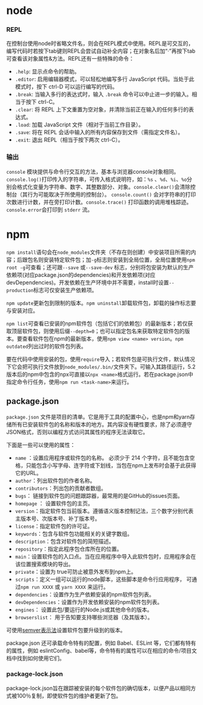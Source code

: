 # node

### REPL

在控制台使用node时省略文件名，则会在REPL模式中使用。REPL是可交互的，编写代码时若按下tab键则REPL会尝试自动补全内容；在对象名后加“·”再按下tab可查看该对象属性&方法。REPL还有一些特殊的命令：

- `.help`: 显示点命令的帮助。
- `.editor`: 启用编辑器模式，可以轻松地编写多行 JavaScript 代码。当处于此模式时，按下 ctrl-D 可以运行编写的代码。
- `.break`: 当输入多行的表达式时，输入 `.break` 命令可以中止进一步的输入。相当于按下 ctrl-C。
- `.clear`: 将 REPL 上下文重置为空对象，并清除当前正在输入的任何多行的表达式。
- `.load`: 加载 JavaScript 文件（相对于当前工作目录）。
- `.save`: 将在 REPL 会话中输入的所有内容保存到文件（需指定文件名）。
- `.exit`: 退出 REPL（相当于按下两次 ctrl-C）。





### 输出

`console` 模块提供与命令行交互的方法，基本与浏览器console对象相同。`console.log()`打印传入的字符串，可传入格式说明符，如：`%s` 、`%d`、`%i`、`%o`分别会格式化变量为字符串、数字、其整数部分、对象。`console.clear()`会清除控制台（其行为可能取决于所使用的控制台）。  `console.count()` 会对字符串的打印次数进行计数，并在旁打印计数。`console.trace()` 打印函数的调用堆栈踪迹。`console.error`会打印到 `stderr` 流。 





# npm

`npm install`语句会在`node_modules`文件夹（不存在则创建）中安装项目所需的内容；后跟包名则安装特定软件包；加`-g`标志则安装到全局位置，全局位置使用`npm root -g`可查看；还可跟`--save` 或`--save-dev` 标志，分别将包安装为默认的生产依赖项(对应package.json的dependencies)和开发依赖项(对应devDependencies)。开发依赖在生产环境中并不需要，install时设置`--production`标志可仅安装生产依赖项。

`npm update`更新包到限制的版本。`npm uninstall`卸载软件包，卸载的操作标志要与安装对应。

`npm list`可查看已安装的npm软件包（包括它们的依赖包）的最新版本；若仅获取顶层软件包，则使用后缀`--depth=0`；也可以指定包名来获取特定软件包的版本。要查看软件包在npm的最新版本，使用`npm view <name> version`。`npm outdated`列出过时的软件包列表。

要在代码中使用安装的包，使用`require`导入；若软件包是可执行文件，默认情况下它会把可执行文件放到`node_modules/.bin/`文件夹下。可输入其路径运行，5.2版本后的npm中包含的npx可直接以`npx <name>`格式运行。若在package.json中指定命令行任务，使用`npm run <task-name>`来运行。



## package.json

 `package.json` 文件是项目的清单。它是用于工具的配置中心，也是npm和yarn存储所有已安装软件包的名称和版本的地方。其内容没有硬性要求，除了必须遵守JSON格式，否则以编程方式访问其属性的程序无法读取它。

下面是一些可以使用的属性：

-  `name` ：设置应用程序或软件包的名称。 必须少于 214 个字符，且不能包含空格，只能包含小写字母、连字符或下划线，当包在npm上发布时会基于此获得它的URL。
- `author`：列出软件包的作者名称。
- `contributors`：列出包的贡献者数组。
- `bugs`： 链接到软件包的问题跟踪器，最常用的是GitHub的issues页面。
- `homepage` ： 设置软件包的主页。 
- `version`：指定软件包当前版本。遵循语义版本控制记法，三个数字分别代表主版本号、次版本号、补丁版本号。
- `license`：指定软件包的许可证。
- `keywords`：包含与软件包功能相关的关键字数组。
- `description`：包含对软件包的简短描述。
- `repository`：指定此程序包仓库所在的位置。
- `main`：设置软件包的入口点。当在应用程序中导入此软件包时，应用程序会在该位置搜索模块的导出。
- `private`：设置为 true可防止被意外发布到npm上。
- `scripts`：定义一组可以运行的node脚本，这些脚本是命令行应用程序， 可通过`npm run XXXX` 或 `yarn XXXX` 来运行。
- `dependencies`：设置作为生产依赖安装的npm软件包列表。
-  `devDependencies`：设置作为开发依赖安装的npm软件包列表。
- `engines`： 设置此包/要运行的Node.js或其他命令的版本。
- `browserslist`： 用于告知要支持哪些浏览器（及其版本）。 

可使用[semver表示法](http://nodejs.cn/learn/semantic-versioning-using-npm)设置软件包要升级到的版本。

package.json 还可承载命令特有的配置，例如 Babel、ESLint 等，它们都有特有的属性，例如 eslintConfig、babel等，命令特有的属性可以在相应的命令/项目文档中找到如何使用它们。



###  package-lock.json

package-lock.json旨在跟踪被安装的每个软件包的确切版本，以便产品以相同方式被100％复制，即使软件包的维护者更新了包。 













